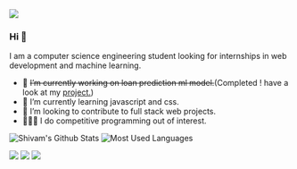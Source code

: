 <img src="https://github.com/shivam23rawat/shivam23rawat/blob/main/Simple%20Forest%20Tumblr%20Banner.png">

### Hi 👋
I am a computer science engineering student looking for internships in web development and machine learning.
- 🔭 ~~I’m currently working on loan prediction ml model.~~(Completed ! have a look at my <a href="https://github.com/shivam23rawat/Home-Loan-Prediction-System">project.</a>)
- 🌱 I’m currently learning javascript and css.
- 🤝 I’m looking to contribute to full stack web projects. 
- 👨🏽‍💻 I do competitive programming out of interest.


![Shivam's Github Stats](https://github-readme-stats.vercel.app/api?username=shivam23rawat&count_private=true&show_icons=true&theme=tokyonight&line_height=27)
![Most Used Languages](https://github-readme-stats.vercel.app/api/top-langs/?username=shivam23rawat&hide=css,java,html&theme=tokyonight)

[<img src="https://img.shields.io/badge/linkedin-%230077B5.svg?&style=for-the-badge&logo=linkedin&logoColor=white" />](https://www.linkedin.com/in/shivam23rawat/) [<img src = "https://img.shields.io/badge/gmail-D14836?&style=for-the-badge&logo=gmail&logoColor=white">](https://mailto:shivamrawat2000@gmail.com/) [<img src = "https://img.shields.io/badge/facebook-%231877F2.svg?&style=for-the-badge&logo=facebook&logoColor=white">](https://www.facebook.com/shivamrawat2000)

